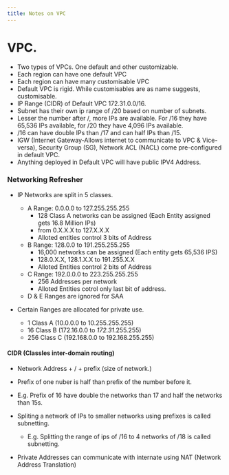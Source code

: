 ```yaml
---
title: Notes on VPC
---
```


# VPC.

- Two types of VPCs. One default and other customizable.
- Each region can have one default VPC
- Each region can have many customisable VPC
- Default VPC is rigid. While customisables are as name suggests, customisable.
- IP Range (CIDR) of Default VPC 172.31.0.0/16. 
- Subnet has their own ip range of /20 based on number of subnets.
- Lesser the number after /, more IPs are available. For /16 they have 65,536 IPs available, for /20 they have 4,096 IPs available.
- /16 can have double IPs than /17 and can half IPs than /15. 
- IGW (Internet Gateway-Allows internet to communicate to VPC & Vice-versa), Security Group (SG), Network ACL (NACL) come pre-configured in default VPC.
- Anything deployed in Default VPC will have public IPV4 Address.

### Networking Refresher
- IP Networks are split in 5 classes. 
    - A Range: 0.0.0.0 to 127.255.255.255
        - 128 Class A networks can be assigned (Each Entity assigned gets 16.8 Million IPs)
        - from 0.X.X.X to 127.X.X.X
        - Alloted entities control 3 bits of Address
    - B Range: 128.0.0 to 191.255.255.255
        - 16,000 networks can be assigned (Each entity gets 65,536 IPS)
        - 128.0.X.X, 128.1.X.X to 191.255.X.X 
        - Alloted Entities control 2 bits of Address
    - C Range: 192.0.0.0 to 223.255.255.255
        - 256 Addresses per network
        - Alloted Entities cotrol only last bit of address.
    - D & E Ranges are ignored for SAA

- Certain Ranges are allocated for private use. 
    - 1 Class A (10.0.0.0 to 10.255.255.255)
    - 16 Class B (172.16.0.0 to *172.31*.255.255)
    - 256 Class C (192.168.0.0 to 192.168.255.255)

#### CIDR (Classles inter-domain routing)
- Network Address + / + prefix (size of network.)
- Prefix of one nuber is half than prefix of the number before it.
- E.g. Prefix of 16 have double the networks than 17 and half the networks than 15s.
- Spliting a network of IPs to smaller networks using prefixes is called subnetting.
    - E.g. Splitting the range of ips of /16 to 4 networks of /18 is called subnetting.  

- Private Addresses can communicate with internate using NAT (Network Address Translation)
 